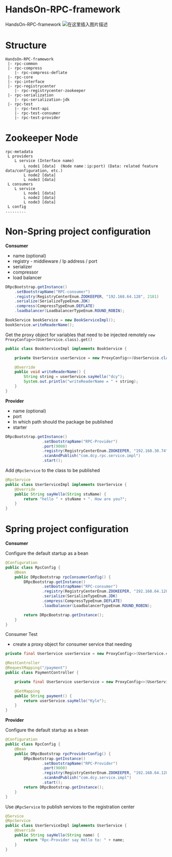 # HandsOn-RPC-framework

HandsOn-RPC-framework
![在这里插入图片描述](https://img-blog.csdnimg.cn/direct/8733bf41593148aca1548a491daa94d0.png)



# Structure

```shell
HandsOn-RPC-framework
 |- rpc-common
 |- rpc-compress
 	|- rpc-compress-deflate
 |- rpc-core
 |- rpc-interface
 |- rpc-registrycenter
 	|- rpc-registrycenter-zookeeper
 |- rpc-serialization
 	|- rpc-serialization-jdk
 |- rpc-test
 	|- rpc-test-api
 	|- rpc-test-consumer
 	|- rpc-test-provider
```



# Zookeeper Node

```
rpc-metadata
 L providers
 	L service (Interface name)
 		L node1 [data]	(Node name：ip:port) (Data: related feature data/configuration, etc.)
 		L node2 [data]
 		L node3 [data]
 L consumers
 	L service
 		L node1 [data]
 		L node2 [data]
 		L node3 [data]
 L config
.........
```





# **Non-Spring project configuration**

**Consumer**

- name (optional)
- registry - middleware / Ip address / port
- serializer
- compressor
- load balancer

```java
DRpcBootstrap.getInstance()
    .setBootstrapName("RPC-consumer")
    .registry(RegistryCenterEnum.ZOOKEEPER, "192.168.64.128", 2181)
    .serialize(SerializeTypeEnum.JDK)
    .compress(CompressTypeEnum.DEFLATE)
    .loadbalancer(LoadbalancerTypeEnum.ROUND_ROBIN);

BookService bookService = new BookServiceImpl();
bookService.writeReaderName();
```



Get the proxy object for variables that need to be injected remotely `new ProxyConfig<>(UserService.class).get()`

```java
public class BookServiceImpl implements BookService {

    private UserService userService = new ProxyConfig<>(UserService.class).get();

    @Override
    public void writeReaderName() {
        String string = userService.sayHello("dcy");
        System.out.println("writeReaderName = " + string);
    }
}
```



**Provider**

- name (optional)
- port
- In which path should the package be published
- starter

```java
DRpcBootstrap.getInstance()
                .setBootstrapName("RPC-Provider")
                .port(9000)
                .registry(RegistryCenterEnum.ZOOKEEPER, "192.168.30.74", 2181)
                .scanAndPublish("com.dcy.rpc.service.impl")
                .start();
```



Add `@RpcService` to the class to be published

```java
@RpcService
public class UserServiceImpl implements UserService {
    @Override
    public String sayHello(String stuName) {
        return "hello " + stuName + ". How are you?";
    }
}
```



# Spring project configuration

**Consumer**

Configure the default startup as a bean

```java
@Configuration
public class RpcConfig {
    @Bean
    public DRpcBootstrap rpcConsumerConfig() {
        DRpcBootstrap.getInstance()
                .setBootstrapName("RPC-consumer")
                .registry(RegistryCenterEnum.ZOOKEEPER, "192.168.64.128", 2181)
                .serialize(SerializeTypeEnum.JDK)
                .compress(CompressTypeEnum.DEFLATE)
                .loadbalancer(LoadbalancerTypeEnum.ROUND_ROBIN);

        return DRpcBootstrap.getInstance();
    }
}
```



Consumer Test

- create a proxy object for consumer service that needing

```java
private final UserService userService = new ProxyConfig<>(UserService.class).get();
```

```java
@RestController
@RequestMapping("/payment")
public class PaymentController {

    private final UserService userService = new ProxyConfig<>(UserService.class).get();

    @GetMapping
    public String payment() {
        return userService.sayHello("Kyle");
    }
}
```





**Provider**

Configure the default startup as a bean

```java
@Configuration
public class RpcConfig {
    @Bean
    public DRpcBootstrap rpcProviderConfig() {
        DRpcBootstrap.getInstance()
                .setBootstrapName("RPC-Provider")
                .port(9600)
                .registry(RegistryCenterEnum.ZOOKEEPER, "192.168.64.128", 2181)
                .scanAndPublish("com.dcy.service.impl")
                .start();
        return DRpcBootstrap.getInstance();
    }
}
```



Use `@RpcService` to publish services to the registration center

```java
@Service
@RpcService
public class UserServiceImpl implements UserService {
    @Override
    public String sayHello(String name) {
        return "Rpc-Provider say Hello to: " + name;
    }
}

```

